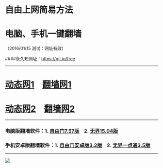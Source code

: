 # 自由上网简易方法
# 电脑、手机一键翻墙
（2016/01/15 测试：网址有效）

####永久短网址：https://git.io/free

***

# <a href="http://dt03.kiani.com/115" target="_blank">动态网1</a>&nbsp;&nbsp;&nbsp;&nbsp;<a href="http://fq01.newca.org" target="_blank">翻墙网1</a>

# <a href="http://dt-04.turocied.com/115" target="_blank">动态网2</a>&nbsp;&nbsp;&nbsp;&nbsp;<a href="http://fq03.imly.org" target="_blank">翻墙网2</a>

***

### 电脑版翻墙软件：1. <a href="http://fq03.imly.org/fgget.php?fid=fg757p.zip" target="_blank">自由门7.57版</a>&nbsp;&nbsp;&nbsp;&nbsp;2. <a href="http://fq03.imly.org/fgget.php?fid=u1504.zip" target="_blank">无界15.04版</a>

### 手机安卓版翻墙软件：1. <a href="http://fq03.imly.org/fgget.php?fid=fgma32.apk" target="_blank">自由门安卓版3.2版</a>&nbsp;&nbsp;&nbsp;&nbsp;2. <a href="http://fq03.imly.org/fgget.php?fid=um3.5.apk" target="_blank">无界一点通3.5版</a>

***
<p><img src="http://fq03.imly.org/pic/yjfq0.png"></p>  
